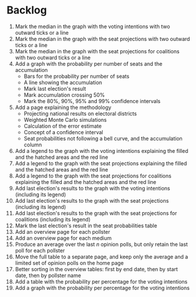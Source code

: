 # Backlog

1. Mark the median in the graph with the voting intentions with two outward ticks
   or a line
1. Mark the median in the graph with the seat projections with two outward ticks
   or a line
1. Mark the median in the graph with the seat projections for coalitions with
   two outward ticks or a line
1. Add a graph with the probability per number of seats and the accumulation
   + Bars for the probability per number of seats
   + A line showing the accumulation
   + Mark last election's result
   + Mark accumulation crossing 50%
   + Mark the 80%, 90%, 95% and 99% confidence intervals
1. Add a page explaining the methodology
   + Projecting national results on electoral districts
   + Weighted Monte Carlo simulations
   + Calculation of the error estimate
   + Concept of a confidence interval
   + Seat probabilities not following a bell curve, and the accumulation column
1. Add a legend to the graph with the voting intentions explaining the filled
   and the hatched areas and the red line
1. Add a legend to the graph with the seat projections explaining the filled and
   the hatched areas and the red line
1. Add a legend to the graph with the seat projections for coalitions explaining
   the filled and the hatched areas and the red line
1. Add last election's results to the graph with the voting intentions
   (including its legend)
1. Add last election's results to the graph with the seat projections (including
   its legend)
1. Add last election's results to the graph with the seat projections for
   coalitions (including its legend)
1. Mark the last election's result in the seat probabilities table
1. Add an overview page for each pollster
1. Add an overview page for each medium
1. Produce an average over the last *n* opinion polls, but only retain the last
   poll for each pollster
1. Move the full table to a separate page, and keep only the average and a
   limited set of opinion polls on the home page
1. Better sorting in the overview tables: first by end date, then by start date,
   then by pollster name
1. Add a table with the probability per percentage for the voting intentions
1. Add a graph with the probability per percentage for the voting intentions
